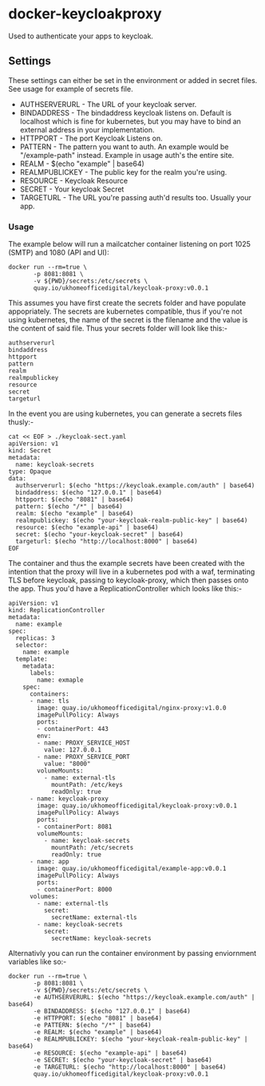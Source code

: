 # docker-keycloakproxy

Used to authenticate your apps to keycloak.

## Settings

These settings can either be set in the environment or added in secret files.  See usage for example of secrets file.

* AUTHSERVERURL - The URL of your keycloak server.
* BINDADDRESS - The bindaddress keycloak listens on.  Default is localhost which is fine for kubernetes, but you may have to bind an external address in your implementation.
* HTTPPORT -  The port Keycloak Listens on.
* PATTERN - The pattern you want to auth.  An example would be "/example-path" instead.  Example in usage auth's the entire site.
* REALM - $(echo "example" | base64)
* REALMPUBLICKEY - The public key for the realm you're using.
* RESOURCE - Keycloak Resource
* SECRET - Your keycloak Secret
* TARGETURL - The URL you're passing auth'd results too.  Usually your app.


### Usage

The example below will run a mailcatcher container listening on port 1025 (SMTP) and 1080 (API and UI):

```
docker run --rm=true \
       -p 8081:8081 \
       -v ${PWD}/secrets:/etc/secrets \
       quay.io/ukhomeofficedigital/keycloak-proxy:v0.0.1
```

This assumes you have first create the secrets folder and have populate appopriately.  The secrets are kubernetes compatible, thus if you're not using kubernetes, the name of the secret is the filename and the value is the content of said file.  Thus your secrets folder will look like this:-

```
authserverurl
bindaddress
httpport
pattern
realm
realmpublickey
resource
secret
targeturl
```

In the event you are using kubernetes, you can generate a secrets files thusly:-

```
cat << EOF > ./keycloak-sect.yaml
apiVersion: v1
kind: Secret
metadata:
  name: keycloak-secrets
type: Opaque
data:
  authserverurl: $(echo "https://keycloak.example.com/auth" | base64)
  bindaddress: $(echo "127.0.0.1" | base64)
  httpport: $(echo "8081" | base64)
  pattern: $(echo "/*" | base64)
  realm: $(echo "example" | base64)
  realmpublickey: $(echo "your-keycloak-realm-public-key" | base64)
  resource: $(echo "example-api" | base64)
  secret: $(echo "your-keycloak-secret" | base64)
  targeturl: $(echo "http://localhost:8000" | base64)
EOF
```
The container and thus the example secrets have been created with the intention that the proxy will live in a kubernetes pod with a waf, terminating TLS before keycloak, passing to keycloak-proxy, which then passes onto the app.  Thus you'd have a ReplicationController which looks like this:-

```
apiVersion: v1
kind: ReplicationController
metadata:
  name: example
spec:
  replicas: 3
  selector:
    name: example
  template:
    metadata:
      labels:
        name: exmaple
    spec:
      containers:
      - name: tls
        image: quay.io/ukhomeofficedigital/nginx-proxy:v1.0.0
        imagePullPolicy: Always
        ports:
        - containerPort: 443
        env:
        - name: PROXY_SERVICE_HOST
          value: 127.0.0.1
        - name: PROXY_SERVICE_PORT
          value: "8000"
        volumeMounts:
          - name: external-tls
            mountPath: /etc/keys
            readOnly: true
      - name: keycloak-proxy
        image: quay.io/ukhomeofficedigital/keycloak-proxy:v0.0.1
        imagePullPolicy: Always
        ports:
        - containerPort: 8081
        volumeMounts:
          - name: keycloak-secrets
            mountPath: /etc/secrets
            readOnly: true
      - name: app
        image: quay.io/ukhomeofficedigital/example-app:v0.0.1
        imagePullPolicy: Always
        ports:
        - containerPort: 8000
      volumes:
        - name: external-tls
          secret:
            secretName: external-tls
        - name: keycloak-secrets
          secret:
            secretName: keycloak-secrets
```
Alternativly you can run the container environment by passing enviornment variables like so:-

```
docker run --rm=true \
       -p 8081:8081 \
       -v ${PWD}/secrets:/etc/secrets \
       -e AUTHSERVERURL: $(echo "https://keycloak.example.com/auth" | base64)
       -e BINDADDRESS: $(echo "127.0.0.1" | base64)
       -e HTTPPORT: $(echo "8081" | base64)
       -e PATTERN: $(echo "/*" | base64)
       -e REALM: $(echo "example" | base64)
       -e REALMPUBLICKEY: $(echo "your-keycloak-realm-public-key" | base64)
       -e RESOURCE: $(echo "example-api" | base64)
       -e SECRET: $(echo "your-keycloak-secret" | base64)
       -e TARGETURL: $(echo "http://localhost:8000" | base64)
       quay.io/ukhomeofficedigital/keycloak-proxy:v0.0.1
```

